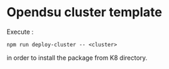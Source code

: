 # Opendsu cluster template

Execute :
```
npm run deploy-cluster -- <cluster>
```
in order to install the package from K8 directory.

